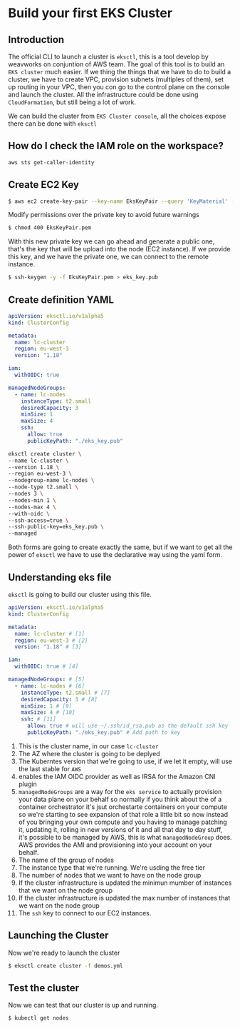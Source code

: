 # Build your first EKS Cluster

## Introduction

The official CLI to launch a cluster is `eksctl`, this is a tool develop by weavworks on conjuntion of AWS team. The goal of this tool is to build an `EKS cluster` much easier. If we thing the things that we have to do to build a cluster, we have to create VPC, provision subnets (multiples of them), set up routing in your VPC, then you con go to the control plane on the console and launch the cluster. All the infrastructure could be done using `CloudFormation`, but still being a lot of work.

We can build the cluster from `EKS Cluster console`, all the choices expose there can be done with `eksctl`

## How do I check the IAM role on the workspace?

```bash
aws sts get-caller-identity
```

## Create EC2 Key

```bash
$ aws ec2 create-key-pair --key-name EksKeyPair --query 'KeyMaterial' --output text > EksKeyPair.pem
```

Modify permissions over the private key to avoid future warnings

```bash
$ chmod 400 EksKeyPair.pem
``` 

With this new private key we can go ahead and generate a public one, that's the key that will be upload into the node (EC2 instance). If we provide this key, and we have the private one, we can connect to the remote instance.

```bash
$ ssh-keygen -y -f EksKeyPair.pem > eks_key.pub
```

## Create definition YAML

```yaml
apiVersion: eksctl.io/v1alpha5
kind: ClusterConfig

metadata:
  name: lc-cluster
  region: eu-west-3
  version: "1.18"

iam:
  withOIDC: true

managedNodeGroups:
  - name: lc-nodes
    instanceType: t2.small
    desiredCapacity: 3
    minSize: 1
    maxSize: 4
    ssh:
      allow: true
      publicKeyPath: "./eks_key.pub"
``` 

```bash
eksctl create cluster \
--name lc-cluster \
--version 1.18 \
--region eu-west-3 \
--nodegroup-name lc-nodes \
--node-type t2.small \
--nodes 3 \
--nodes-min 1 \
--nodes-max 4 \
--with-oidc \
--ssh-access=true \
--ssh-public-key=eks_key.pub \
--managed
```

Both forms are going to create exactly the same, but if we want to get all the power of `eksctl` we have to use the declarative way using the yaml form.

## Understanding eks file

`eksctl` is going to build our cluster using this file.

```yaml
apiVersion: eksctl.io/v1alpha5
kind: ClusterConfig

metadata:
  name: lc-cluster # [1]
  region: eu-west-3 # [2]
  version: "1.18" # [3]

iam:
  withOIDC: true # [4]

managedNodeGroups: # [5]
  - name: lc-nodes # [6]
    instanceType: t2.small # [7]
    desiredCapacity: 3 # [8]
    minSize: 1 # [9]
    maxSize: 4 # [10]
    ssh: # [11]
      allow: true # will use ~/.ssh/id_rsa.pub as the default ssh key
      publicKeyPath: "./eks_key.pub" # Add path to key
``` 

1. This is the cluster name, in our case `lc-cluster`
2. The AZ where the cluster is going to be deplyed
3. The Kuberntes version that we're going to use, if we let it empty, will use the last stable for `AWS`
4. enables the IAM OIDC provider as well as IRSA for the Amazon CNI plugin
5. `managedNodeGroups` are a way for the `eks service` to actually provision your data plane on your behalf so normally if you think about the of a container orchestrator it's jsut orchestarte containers on your compute so we're starting to see expansion of that role a little bit so now instead of you bringing your own compute and you having to manage patching it, updating it, rolling in new versions of it and all that day to day stuff, it's possible to be managed by AWS, this is what `managedNodeGroup` does. AWS provides the AMI and provisioning into your account on your behalf.
6. The name of the group of nodes
7. The instance type that we're running. We're usding the free tier
8. The number of nodes that we want to have on the node group
9. If the cluster infrastructure is updated the minimun mumber of instances that we want on the node group
10. If the cluster infrastructure is updated the max number of instances that we want on the node group
11. The `ssh` key to connect to our EC2 instances.


## Launching the Cluster

Now we're ready to launch the cluster

```bash
$ eksctl create cluster -f demos.yml
``` 

## Test the cluster

Now we can test that our cluster is up and running.

```bash
$ kubectl get nodes
```